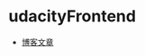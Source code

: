 # udacityFrontend

  * [博客文章](https://github.com/leoliew/udacityFrontend/tree/master/mockup-to-article_zh)
